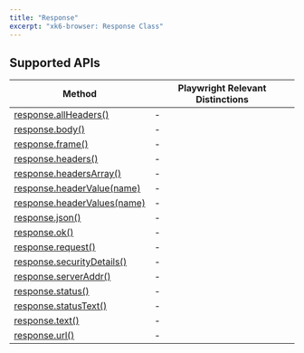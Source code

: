 ```yaml
---
title: "Response"
excerpt: "xk6-browser: Response Class"
---
```


## Supported APIs

| Method | Playwright Relevant Distinctions |
| - |  - |
| <a href="https://playwright.dev/docs/api/class-response#response-all-headers" target="_blank" >response.allHeaders()</a> | - |
| <a href="https://playwright.dev/docs/api/class-response#response-body" target="_blank" >response.body()</a> | - |
| <a href="https://playwright.dev/docs/api/class-response#response-frame" target="_blank" >response.frame()</a> | - |
| <a href="https://playwright.dev/docs/api/class-response#response-headers" target="_blank" >response.headers()</a> | - |
| <a href="https://playwright.dev/docs/api/class-response#response-headers-array" target="_blank" >response.headersArray()</a> | - |
| <a href="https://playwright.dev/docs/api/class-response#response-header-value" target="_blank" >response.headerValue(name)</a> | - |
| <a href="https://playwright.dev/docs/api/class-response#response-header-values" target="_blank" >response.headerValues(name)</a> | - |
| <a href="https://playwright.dev/docs/api/class-response#response-json" target="_blank" >response.json()</a> | - |
| <a href="https://playwright.dev/docs/api/class-response#response-ok" target="_blank" >response.ok()</a> | - |
| <a href="https://playwright.dev/docs/api/class-response#response-request" target="_blank" >response.request()</a> | - |
| <a href="https://playwright.dev/docs/api/class-response#response-security-details" target="_blank" >response.securityDetails()</a> | - |
| <a href="https://playwright.dev/docs/api/class-response#response-server-addr" target="_blank" >response.serverAddr()</a> | - |
| <a href="https://playwright.dev/docs/api/class-response#response-status" target="_blank" >response.status()</a> | - |
| <a href="https://playwright.dev/docs/api/class-response#response-status-text" target="_blank" >response.statusText()</a> | - |
| <a href="https://playwright.dev/docs/api/class-response#response-text" target="_blank" >response.text()</a> | - |
| <a href="https://playwright.dev/docs/api/class-response#response-url" target="_blank" >response.url()</a> | - |

